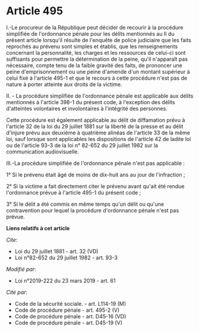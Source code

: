 # Article 495

I.-Le procureur de la République peut décider de recourir à la procédure simplifiée de l'ordonnance pénale pour les délits
mentionnés au II du présent article lorsqu'il résulte de l'enquête de police judiciaire que les faits reprochés au prévenu
sont simples et établis, que les renseignements concernant la personnalité, les charges et les ressources de celui-ci sont
suffisants pour permettre la détermination de la peine, qu'il n'apparaît pas nécessaire, compte tenu de la faible gravité des
faits, de prononcer une peine d'emprisonnement ou une peine d'amende d'un montant supérieur à celui fixé à l'article 495-1 et
que le recours à cette procédure n'est pas de nature à porter atteinte aux droits de la victime.

II. - La procédure simplifiée de l'ordonnance pénale est applicable aux délits mentionnés à l'article 398-1 du présent code,
à l'exception des délits d'atteintes volontaires et involontaires à l'intégrité des personnes.

Cette procédure est également applicable au délit de diffamation prévu à l'article 32 de la loi du 29 juillet 1881 sur la
liberté de la presse et au délit d'injure prévu aux deuxième à quatrième alinéas de l'article 33 de la même loi, sauf lorsque
sont applicables les dispositions de l'article 42 de ladite loi ou de l'article 93-3 de la loi n° 82-652 du 29 juillet 1982
sur la communication audiovisuelle.

III.-La procédure simplifiée de l'ordonnance pénale n'est pas applicable :

1° Si le prévenu était âgé de moins de dix-huit ans au jour de l'infraction ;

2° Si la victime a fait directement citer le prévenu avant qu'ait été rendue l'ordonnance prévue à l'article 495-1 du présent
code ;

3° Si le délit a été commis en même temps qu'un délit ou qu'une contravention pour lequel la procédure d'ordonnance pénale
n'est pas prévue.

**Liens relatifs à cet article**

_Cite_:

  - Loi du 29 juillet 1881 - art. 32 (VD)
  - Loi n°82-652 du 29 juillet 1982 - art. 93-3

_Modifié par_:

  - Loi n°2019-222 du 23 mars 2019 - art. 61

_Cité par_:

  - Code de la sécurité sociale. - art. L114-19 (M)
  - Code de procédure pénale - art. 495-2 (V)
  - Code de procédure pénale - art. D45-16 (VD)
  - Code de procédure pénale - art. D45-19 (V)

